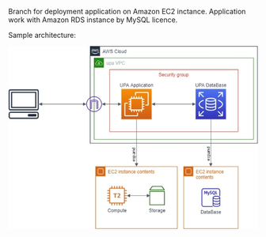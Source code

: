 Branch for deployment application on Amazon EC2 inctance.
Application work with Amazon RDS instance by MySQL licence.

Sample architecture:


![application arhitecture](https://github.com/Rybalochka-MS/utilites-payments-app/blob/arhitecture/ec2-arhitecture.jpg)